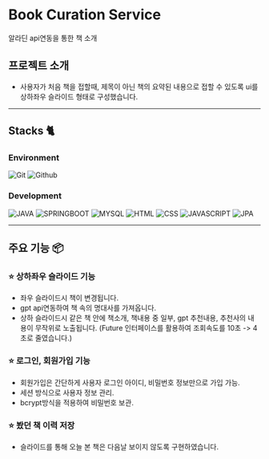 # Book Curation Service
알라딘 api연동을 통한 책 소개

## 프로젝트 소개
- 사용자가 처음 책을 접할때, 제목이 아닌 책의 요약된 내용으로 접할 수 있도록 ui를 상하좌우 슬라이드 형태로 구성했습니다.

---

## Stacks 🐈

### Environment
![Git](https://img.shields.io/badge/Git-F05032?style=for-the-badge&logo=Git&logoColor=white)
![Github](https://img.shields.io/badge/GitHub-181717?style=for-the-badge&logo=GitHub&logoColor=white)

### Development
![JAVA](https://img.shields.io/badge/java-007396?style=for-the-badge&logo=java&logoColor=white)
![SPRINGBOOT](https://img.shields.io/badge/springboot-6DB33F?style=for-the-badge&logo=springboot&logoColor=white)
![MYSQL](https://img.shields.io/badge/mysql-4479A1?style=for-the-badge&logo=mysql&logoColor=white)
![HTML](https://img.shields.io/badge/html5-E34F26?style=for-the-badge&logo=html5&logoColor=white)
![CSS](https://img.shields.io/badge/css-1572B6?style=for-the-badge&logo=css3&logoColor=white)
![JAVASCRIPT](https://img.shields.io/badge/javascript-F7DF1E?style=for-the-badge&logo=javascript&logoColor=black)
![JPA](https://img.shields.io/badge/jpa-purple?style=for-the-badge&logo=jpa&logoColor=purple)

---

## 주요 기능 📦

### ⭐️ 상하좌우 슬라이드 기능
- 좌우 슬라이드시 책이 변경됩니다.
- gpt api연동하여 책 속의 명대사를 가져옵니다.
- 상하 슬라이드시 같은 책 안에 책소개, 책내용 중 일부, gpt 추천내용, 추천사의 내용이 무작위로 노출됩니다. (Future 인터페이스를 활용하여 조회속도를 10초 -> 4초로 줄였습니다.)

### ⭐️ 로그인, 회원가입 기능
- 회원가입은 간단하게 사용자 로그인 아이디, 비밀번호 정보만으로 가입 가능.
- 세션 방식으로 사용자 정보 관리.
- bcrypt방식을 적용하여 비밀번호 보관.

### ⭐️ 봤던 책 이력 저장
- 슬라이드를 통해 오늘 본 책은 다음날 보이지 않도록 구현하였습니다.